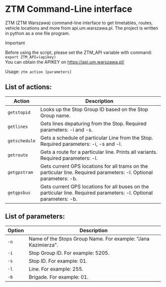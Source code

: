 # ZTM Command-Line interface
ZTM (ZTM Warszawa) command-line interface to get timetables, routes, vehicle locations and more from api.um.warszawa.pl. The project is written in python as a one file program. 

> [!IMPORTANT]
> Before using the script, please set the ZTM_API variable with command: `export ZTM_API=(apikey)`  
> You can obtain the APIKEY on https://api.um.warszawa.pl/

Usage:
`ztm action [parameters]`

## List of actions:
| Action | Description |
| --- | --- |
| `getstopid` | Looks up the Stop Group ID based on the Stop Group name. |
| `getlines` | Gets lines depaturing from the Stop. Required parameters: -i and -s. |
| `getschedule` | Gets a schedule of particular Line from the Stop. Required parameters: -i, -s and -l. |
| `getroute` | Gets a route for a particular line. Prints all variants. Required parameters: -l.|
| `getgpstram` | Gets current GPS locations for all trams on the particular line. Required parameters: -l. Optional parameters: -b. |
| `getgpsbus` | Gets current GPS locations for all buses on the particular line. Required parameters: -l. Optional parameters: -b. |

## List of parameters:  
| Option | Description |
| --- | --- |
| `-n` | Name of the Stops Group Name. For example: "Jana Kazimierza". |
| `-i` | Stop Group ID. For example: 5205. |
| `-s` | Stop ID. For example: 01. |
| `-l` | Line. For example: 255. |
| `-b` | Brigade. For example: 01. |

